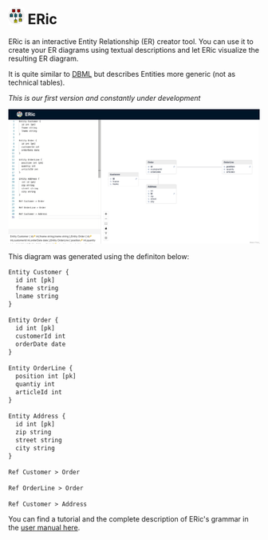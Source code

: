 # <img src="src/logo.png" alt="logo" width="32"/> ERic	

ERic is an interactive Entity Relationship (ER) creator tool. You can use it to create your ER diagrams using textual descriptions and let ERic visualize the resulting ER diagram.

It is quite similar to [DBML](https://dbml.dbdiagram.io/) but describes Entities more generic (not as technical tables).

*This is our first version and constantly under development*

![eric.png](eric.png)

This diagram was generated using the definiton below:

```
Entity Customer {
  id int [pk]
  fname string
  lname string
}

Entity Order {
  id int [pk]
  customerId int
  orderDate date
}

Entity OrderLine {
  position int [pk]
  quantiy int
  articleId int
}

Entity Address {
  id int [pk]
  zip string
  street string
  city string  
}

Ref Customer > Order

Ref OrderLine > Order

Ref Customer > Address
```

You can find a tutorial and the complete description of ERic's grammar in the [user manual here](doc/Userdoc.md).
